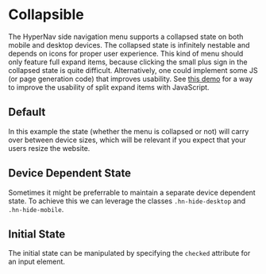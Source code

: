 ﻿# Collapsible

The HyperNav side navigation menu supports a collapsed state on both mobile and
desktop devices. The collapsed state is infinitely nestable and depends on
icons for proper user experience. This kind of menu should only feature full 
expand items, because clicking the small plus sign in the collapsed state
is quite difficult. Alternatively, one could implement some JS (or page 
generation code) that improves usability. See 
[this demo](https://acmion.github.io/HyperNav/testing/nested-iconified-side-nav-menu-split-buttons.html)
for a way to improve the usability of split expand items with JavaScript.

## Default

In this example the state (whether the menu is collapsed or not) will
carry over between device sizes, which will be relevant if you expect 
that your users resize the website.

<div class="example side" data-src="examples/default.html"></div>

## Device Dependent State

Sometimes it might be preferrable to maintain a separate device dependent 
state. To achieve this we can leverage the classes `.hn-hide-desktop` and
`.hn-hide-mobile`. 

<div class="example side" data-src="examples/device-dependent.html"></div>

## Initial State

The initial state can be manipulated by specifying the `checked` attribute for
an input element.

<div class="example side" data-src="examples/device-dependent-initial-state.html"></div>